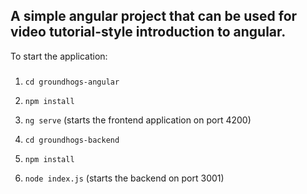 ## A simple angular project that can be used for video tutorial-style introduction to angular.

To start the application:
###
1. `cd groundhogs-angular`
2. `npm install`
3. `ng serve` (starts the frontend application on port 4200)

4. `cd groundhogs-backend`
5. `npm install`
6. `node index.js` (starts the backend on port 3001)

